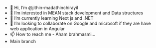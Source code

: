 - 👋 Hi, I’m @jithin-madathinchirayil
- 👀 I’m interested in MEAN stack development and Data structures
- 🌱 I’m currently learning Next js and .NET
- 💞️ I’m looking to collaborate on Google and microsoft if they are have web application in Angular 
- 📫 How to reach me - Aham brahmasmi...
- Main branch

<!---
jithin-madathinchirayil/jithin-madathinchirayil is a ✨ special ✨ repository because its `README.md` (this file) appears on your GitHub profile.
You can click the Preview link to take a look at your changes.
--->
